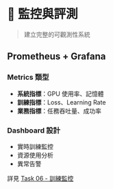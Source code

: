 # 📓 監控與評測

> 建立完整的可觀測性系統

## Prometheus + Grafana

### Metrics 類型
- **系統指標**：GPU 使用率、記憶體
- **訓練指標**：Loss、Learning Rate
- **業務指標**：任務吞吐量、成功率

### Dashboard 設計
- 實時訓練監控
- 資源使用分析
- 異常告警

詳見 [Task 06 - 訓練監控](../lab_tasks/task06_monitoring/)
